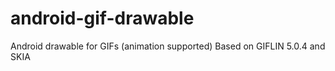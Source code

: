 android-gif-drawable
====================

Android drawable for GIFs (animation supported)
Based on GIFLIN 5.0.4 and SKIA
